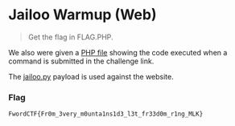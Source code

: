 # Jailoo Warmup (Web)
  
  
> Get the flag in FLAG.PHP.  
  
  
We also were given a [PHP file](https://github.com/EnigmaEnvoy/2020-CTF-Writeups/blob/master/Fword%20CTF/Jailoo%20Warmup/jailoo.php) showing the code executed when a command is submitted in the challenge link.  
  
The [jailoo.py](https://github.com/EnigmaEnvoy/2020-CTF-Writeups/blob/master/Fword%20CTF/Jailoo%20Warmup/jailoo.py) payload is used against the website.  
  
  
### Flag
`FwordCTF{Fr0m_3very_m0unta1ns1d3_l3t_fr33d0m_r1ng_MLK}`

